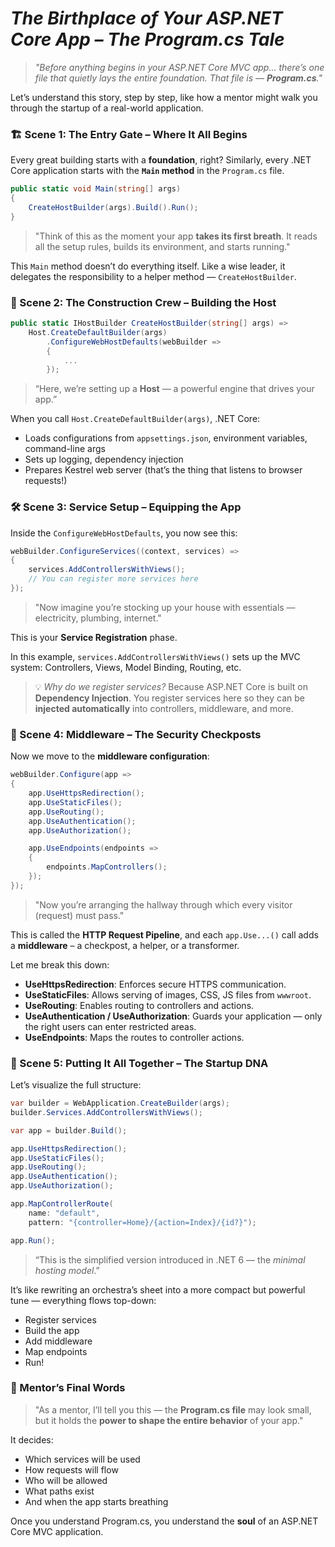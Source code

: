  

# *The Birthplace of Your ASP.NET Core App – The Program.cs Tale*

> *"Before anything begins in your ASP.NET Core MVC app... there’s one file that quietly lays the entire foundation. That file is — **Program.cs**."*

Let’s understand this story, step by step, like how a mentor might walk you through the startup of a real-world application.



### 🏗️ Scene 1: The Entry Gate – Where It All Begins

Every great building starts with a **foundation**, right? Similarly, every .NET Core application starts with the **`Main` method** in the `Program.cs` file.

```csharp
public static void Main(string[] args)
{
    CreateHostBuilder(args).Build().Run();
}
```

> "Think of this as the moment your app **takes its first breath**. It reads all the setup rules, builds its environment, and starts running."

This `Main` method doesn’t do everything itself. Like a wise leader, it delegates the responsibility to a helper method — `CreateHostBuilder`.



### 🧱 Scene 2: The Construction Crew – Building the Host

```csharp
public static IHostBuilder CreateHostBuilder(string[] args) =>
    Host.CreateDefaultBuilder(args)
        .ConfigureWebHostDefaults(webBuilder =>
        {
            ...
        });
```

> “Here, we’re setting up a **Host** — a powerful engine that drives your app.”

When you call `Host.CreateDefaultBuilder(args)`, .NET Core:

* Loads configurations from `appsettings.json`, environment variables, command-line args
* Sets up logging, dependency injection
* Prepares Kestrel web server (that’s the thing that listens to browser requests!)

### 🛠️ Scene 3: Service Setup – Equipping the App

Inside the `ConfigureWebHostDefaults`, you now see this:

```csharp
webBuilder.ConfigureServices((context, services) =>
{
    services.AddControllersWithViews();
    // You can register more services here
});
```

> "Now imagine you’re stocking up your house with essentials — electricity, plumbing, internet."

This is your **Service Registration** phase.

In this example, `services.AddControllersWithViews()` sets up the MVC system: Controllers, Views, Model Binding, Routing, etc.

> 💡 *Why do we register services?*
> Because ASP.NET Core is built on **Dependency Injection**. You register services here so they can be **injected automatically** into controllers, middleware, and more.

### 🚦 Scene 4: Middleware – The Security Checkposts

Now we move to the **middleware configuration**:

```csharp
webBuilder.Configure(app =>
{
    app.UseHttpsRedirection();
    app.UseStaticFiles();
    app.UseRouting();
    app.UseAuthentication();
    app.UseAuthorization();

    app.UseEndpoints(endpoints =>
    {
        endpoints.MapControllers();
    });
});
```

> "Now you’re arranging the hallway through which every visitor (request) must pass."

This is called the **HTTP Request Pipeline**, and each `app.Use...()` call adds a **middleware** – a checkpost, a helper, or a transformer.

Let me break this down:

* **UseHttpsRedirection**: Enforces secure HTTPS communication.
* **UseStaticFiles**: Allows serving of images, CSS, JS files from `wwwroot`.
* **UseRouting**: Enables routing to controllers and actions.
* **UseAuthentication / UseAuthorization**: Guards your application — only the right users can enter restricted areas.
* **UseEndpoints**: Maps the routes to controller actions.

### 🧬 Scene 5: Putting It All Together – The Startup DNA

Let’s visualize the full structure:

```csharp
var builder = WebApplication.CreateBuilder(args);
builder.Services.AddControllersWithViews();

var app = builder.Build();

app.UseHttpsRedirection();
app.UseStaticFiles();
app.UseRouting();
app.UseAuthentication();
app.UseAuthorization();

app.MapControllerRoute(
    name: "default",
    pattern: "{controller=Home}/{action=Index}/{id?}");

app.Run();
```

> “This is the simplified version introduced in .NET 6 — the *minimal hosting model*.”

It’s like rewriting an orchestra’s sheet into a more compact but powerful tune — everything flows top-down:

* Register services
* Build the app
* Add middleware
* Map endpoints
* Run!

### 🧘 Mentor’s Final Words

> "As a mentor, I’ll tell you this — the **Program.cs file** may look small, but it holds the **power to shape the entire behavior** of your app."

It decides:

* Which services will be used
* How requests will flow
* Who will be allowed
* What paths exist
* And when the app starts breathing

Once you understand Program.cs, you understand the **soul** of an ASP.NET Core MVC application.
 
